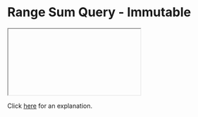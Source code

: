 # Range Sum Query - Immutable 

<iframe></iframe>

Click [here](Explanation.md) for an explanation.

